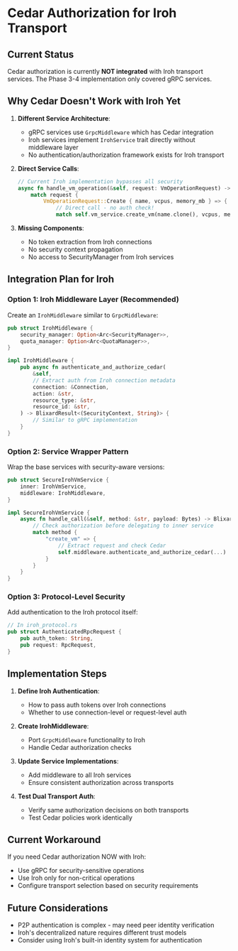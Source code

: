 # Cedar Authorization for Iroh Transport

## Current Status

Cedar authorization is currently **NOT integrated** with Iroh transport services. The Phase 3-4 implementation only covered gRPC services.

## Why Cedar Doesn't Work with Iroh Yet

1. **Different Service Architecture**:
   - gRPC services use `GrpcMiddleware` which has Cedar integration
   - Iroh services implement `IrohService` trait directly without middleware layer
   - No authentication/authorization framework exists for Iroh transport

2. **Direct Service Calls**:
   ```rust
   // Current Iroh implementation bypasses all security
   async fn handle_vm_operation(&self, request: VmOperationRequest) -> BlixardResult<VmOperationResponse> {
       match request {
           VmOperationRequest::Create { name, vcpus, memory_mb } => {
               // Direct call - no auth check!
               match self.vm_service.create_vm(name.clone(), vcpus, memory_mb).await {
   ```

3. **Missing Components**:
   - No token extraction from Iroh connections
   - No security context propagation
   - No access to SecurityManager from Iroh services

## Integration Plan for Iroh

### Option 1: Iroh Middleware Layer (Recommended)
Create an `IrohMiddleware` similar to `GrpcMiddleware`:

```rust
pub struct IrohMiddleware {
    security_manager: Option<Arc<SecurityManager>>,
    quota_manager: Option<Arc<QuotaManager>>,
}

impl IrohMiddleware {
    pub async fn authenticate_and_authorize_cedar(
        &self,
        // Extract auth from Iroh connection metadata
        connection: &Connection,
        action: &str,
        resource_type: &str,
        resource_id: &str,
    ) -> BlixardResult<(SecurityContext, String)> {
        // Similar to gRPC implementation
    }
}
```

### Option 2: Service Wrapper Pattern
Wrap the base services with security-aware versions:

```rust
pub struct SecureIrohVmService {
    inner: IrohVmService,
    middleware: IrohMiddleware,
}

impl SecureIrohVmService {
    async fn handle_call(&self, method: &str, payload: Bytes) -> BlixardResult<Bytes> {
        // Check authorization before delegating to inner service
        match method {
            "create_vm" => {
                // Extract request and check Cedar
                self.middleware.authenticate_and_authorize_cedar(...)
            }
        }
    }
}
```

### Option 3: Protocol-Level Security
Add authentication to the Iroh protocol itself:

```rust
// In iroh_protocol.rs
pub struct AuthenticatedRpcRequest {
    pub auth_token: String,
    pub request: RpcRequest,
}
```

## Implementation Steps

1. **Define Iroh Authentication**:
   - How to pass auth tokens over Iroh connections
   - Whether to use connection-level or request-level auth

2. **Create IrohMiddleware**:
   - Port `GrpcMiddleware` functionality to Iroh
   - Handle Cedar authorization checks

3. **Update Service Implementations**:
   - Add middleware to all Iroh services
   - Ensure consistent authorization across transports

4. **Test Dual Transport Auth**:
   - Verify same authorization decisions on both transports
   - Test Cedar policies work identically

## Current Workaround

If you need Cedar authorization NOW with Iroh:
- Use gRPC for security-sensitive operations
- Use Iroh only for non-critical operations
- Configure transport selection based on security requirements

## Future Considerations

- P2P authentication is complex - may need peer identity verification
- Iroh's decentralized nature requires different trust models
- Consider using Iroh's built-in identity system for authentication